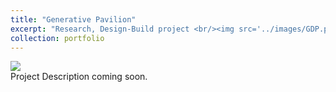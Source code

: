 ```yaml
---
title: "Generative Pavilion"
excerpt: "Research, Design-Build project <br/><img src='../images/GDP.png'>"
collection: portfolio
---
```

<img src='...../images/GDP.png'>
<br/>
Project Description coming soon.
